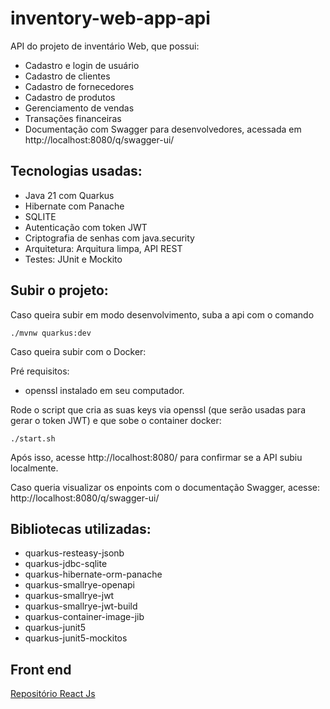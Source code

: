 # inventory-web-app-api

API do projeto de inventário Web, que possui: 
 - Cadastro e login de usuário
 - Cadastro de clientes
 - Cadastro de fornecedores 
 - Cadastro de produtos
 - Gerenciamento de vendas
 - Transações financeiras
 - Documentação com Swagger para desenvolvedores, acessada em http://localhost:8080/q/swagger-ui/

## Tecnologias usadas: 
- Java 21 com Quarkus
- Hibernate com Panache
- SQLITE
- Autenticação com token JWT
- Criptografia de senhas com java.security
- Arquitetura: Arquitura limpa, API REST
- Testes: JUnit e Mockito

## Subir o projeto:
Caso queira subir em modo desenvolvimento, suba a api com o comando 
```
./mvnw quarkus:dev
```

Caso queira subir com o Docker:

Pré requisitos: 
- openssl instalado em seu computador.

Rode o script que cria as suas keys via openssl (que serão usadas para gerar o token JWT) e que sobe o container docker:
```
./start.sh
```

Após isso, acesse http://localhost:8080/ para confirmar se a API subiu localmente.

Caso queria visualizar os enpoints com o documentação Swagger, acesse:
http://localhost:8080/q/swagger-ui/


## Bibliotecas utilizadas:
- quarkus-resteasy-jsonb
- quarkus-jdbc-sqlite
- quarkus-hibernate-orm-panache
- quarkus-smallrye-openapi
- quarkus-smallrye-jwt
- quarkus-smallrye-jwt-build
- quarkus-container-image-jib
- quarkus-junit5
- quarkus-junit5-mockitos

## Front end
[Repositório React Js](https://github.com/gustavokra/inventarioweb)